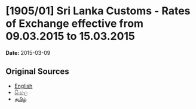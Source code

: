 # [1905/01] Sri Lanka Customs - Rates of Exchange effective from 09.03.2015 to 15.03.2015

**Date:** 2015-03-09

## Original Sources

- [English](https://documents.gov.lk/view/extra-gazettes/2015/3/1905-01_E.pdf)
- [සිංහල](https://documents.gov.lk/view/extra-gazettes/2015/3/1905-01_S.pdf)
- [தமிழ்](https://documents.gov.lk/view/extra-gazettes/2015/3/1905-01_T.pdf)
